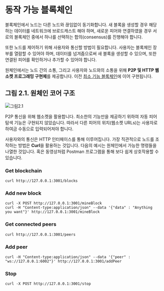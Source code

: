 # 동작 가능 블록체인
블록체인에서 노드는 다른 노드와 끊임없이 동기화합니다. 새 블록을 생성할 경우 해당하는 데이터를 네트워크에 브로드캐스트 해야 하며, 새로운 피어와 연결하였을 경우 서로의 블록체인 중에서 하나를 선택하는 합의(consensus)를 진행해야 합니다.
   
또한 노드를 제어하기 위해 사용자와 통신할 방법이 필요합니다. 사용자는 블록체인 장부를 열람할 수 있어야 하며, 데이터를 넘겨줌으로써 새 블록을 생성할 수 있으며, 또한 연결된 피어를 확인하거나 추가할 수 있어야 합니다.
   
원체인에서는 노드 간의 소통, 그리고 사용자와 노드와의 소통을 위해 **P2P 및 HTTP 웹소켓 프로그래밍 구현체**를 제공합니다. 이전 [최소 기능 블록체인](https://github.com/JOYUJEONG/onechain/blob/master/1_minimal_functional/README.md)에 이어 구현됩니다.

## 그림 2.1. 원체인 코어 구조
![그림2.1](https://github.com/JOYUJEONG/onechain/blob/master/2_drivable/images/2-1.png)

P2P 통신을 위해 웹소켓을 활용합니다. 최소한의 기능만을 제공하기 위하여 자동 피어 탐색 기능은 구현되지 않았습니다. 따라서 다른 피어의 위치(웹소켓 URLs)는 사용자로 하여금 수동으로 입력되어져야 합니다.
   
사용자와의 통신은 HTTP 인터페이스를 통해 이루어집니다. 가장 직관적으로 노드를 조작하는 방법은 **Curl**을 활용하는 것입니다. 다음의 예시는 원체인에서 가능한 명령들을 나열한 것입니다. 혹은 동영상처럼 Postman 프로그램을 통해 보다 쉽게 상호작용할 수 있습니다.

### Get blockchain
```
curl http://127.0.0.1:3001/blocks
```

### Add new block
```
curl -X POST http://127.0.0.1:3001/mineBlock
curl -H "Content-type:application/json" --data '{"data" : "Anything you want"}' http://127.0.0.1:3001/mineBlock
```

### Get connected peers
```
curl http://127.0.0.1:3001/peers
```

### Add peer
```
curl -H "Content-type:application/json" --data '{"peer" : "ws://127.0.0.1:6002"}' http://127.0.0.1:3001/addPeer
```

### Stop
```
curl -X POST http://127.0.0.1:3001/stop
```
